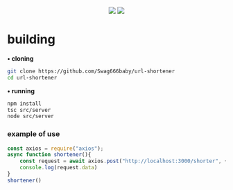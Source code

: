 <p align="center">
 <img src="https://raw.githubusercontent.com/MicaelliMedeiros/micaellimedeiros/master/image/computer-illustration.png"/>

<img src="https://img.shields.io/badge/TypeScript-black?style=for-the-badge&logo=typescript&logoColor=white"/>
</p>

# building 
**• cloning**
```bash
git clone https://github.com/Swag666baby/url-shortener
cd url-shortener 
```

**• running**
```bash
npm install
tsc src/server
node src/server
```


### example of use 
```javascript 
const axios = require("axios");
async function shortener(){
    const request = await axios.post("http://localhost:3000/shorter", {"url": "github.com"})
    console.log(request.data)
}
shortener()

```
